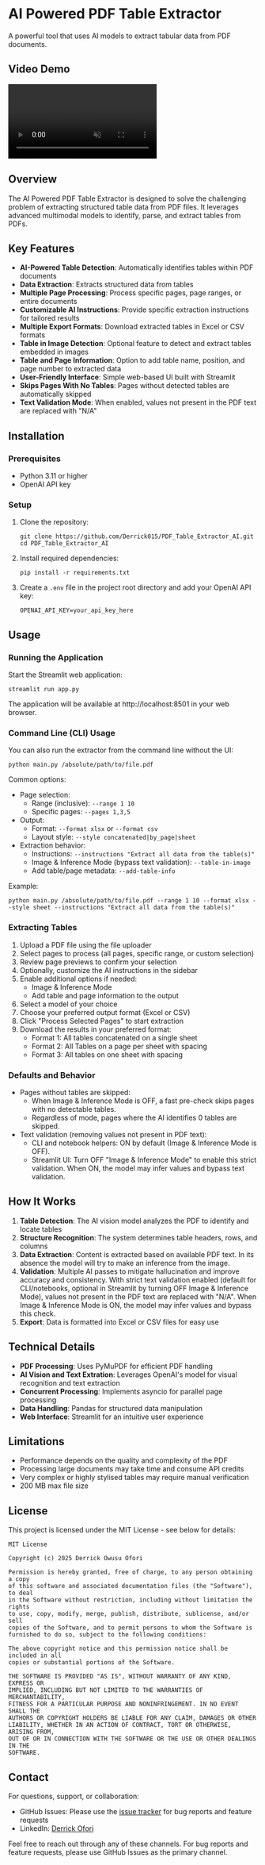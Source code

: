 # AI Powered PDF Table Extractor

A powerful tool that uses AI models to extract tabular data from PDF documents.

## Video Demo
<video src="https://github.com/user-attachments/assets/6644dce8-45af-4366-835f-e47913fc627e"
       autoplay
       muted
       loop
       playsinline
       controls
       style="max-width:100%; height:auto;">
</video>

## Overview

The AI Powered PDF Table Extractor is designed to solve the challenging problem of extracting structured table data from PDF files. It leverages advanced multimodal models to identify, parse, and extract tables from PDFs.
## Key Features

- **AI-Powered Table Detection**: Automatically identifies tables within PDF documents
- **Data Extraction**: Extracts structured data from tables
- **Multiple Page Processing**: Process specific pages, page ranges, or entire documents
- **Customizable AI Instructions**: Provide specific extraction instructions for tailored results
- **Multiple Export Formats**: Download extracted tables in Excel or CSV formats
- **Table in Image Detection**: Optional feature to detect and extract tables embedded in images
- **Table and Page Information**: Option to add table name, position, and page number to extracted data
- **User-Friendly Interface**: Simple web-based UI built with Streamlit
- **Skips Pages With No Tables**: Pages without detected tables are automatically skipped
- **Text Validation Mode**: When enabled, values not present in the PDF text are replaced with "N/A"

## Installation

### Prerequisites

- Python 3.11 or higher
- OpenAI API key 

### Setup

1. Clone the repository:
   ```
   git clone https://github.com/Derrick015/PDF_Table_Extractor_AI.git
   cd PDF_Table_Extractor_AI
   ```

2. Install required dependencies:
   ```
   pip install -r requirements.txt
   ```

3. Create a `.env` file in the project root directory and add your OpenAI API key:
   ```
   OPENAI_API_KEY=your_api_key_here
   ```

## Usage

### Running the Application

Start the Streamlit web application:

```
streamlit run app.py
```

The application will be available at http://localhost:8501 in your web browser.

### Command Line (CLI) Usage

You can also run the extractor from the command line without the UI:

```
python main.py /absolute/path/to/file.pdf
```

Common options:

- Page selection:
  - Range (inclusive): `--range 1 10`
  - Specific pages: `--pages 1,3,5`
- Output:
  - Format: `--format xlsx` or `--format csv`
  - Layout style: `--style concatenated|by_page|sheet`
- Extraction behavior:
  - Instructions: `--instructions "Extract all data from the table(s)"`
  - Image & Inference Mode (bypass text validation): `--table-in-image`
  - Add table/page metadata: `--add-table-info`

Example:

```
python main.py /absolute/path/to/file.pdf --range 1 10 --format xlsx --style sheet --instructions "Extract all data from the table(s)"
```

### Extracting Tables

1. Upload a PDF file using the file uploader
2. Select pages to process (all pages, specific range, or custom selection)
3. Review page previews to confirm your selection
4. Optionally, customize the AI instructions in the sidebar
5. Enable additional options if needed:
   - Image & Inference Mode
   - Add table and page information to the output
6. Select a model of your choice
6. Choose your preferred output format (Excel or CSV)
7. Click "Process Selected Pages" to start extraction
8. Download the results in your preferred format:
   - Format 1: All tables concatenated on a single sheet
   - Format 2: All Tables on a page per sheet with spacing
   - Format 3: All tables on one sheet with spacing

### Defaults and Behavior

- Pages without tables are skipped:
  - When Image & Inference Mode is OFF, a fast pre-check skips pages with no detectable tables.
  - Regardless of mode, pages where the AI identifies 0 tables are skipped.
- Text validation (removing values not present in PDF text):
  - CLI and notebook helpers: ON by default (Image & Inference Mode is OFF).
  - Streamlit UI: Turn OFF "Image & Inference Mode" to enable this strict validation. When ON, the model may infer values and bypass text validation.

## How It Works

1. **Table Detection**: The AI vision model analyzes the PDF to identify and locate tables
2. **Structure Recognition**: The system determines table headers, rows, and columns
3. **Data Extraction**: Content is extracted based on available PDF text. In its absence the model will try to make an inference from the image. 
4. **Validation**: Multiple AI passes to mitigate hallucination and improve accuracy and consistency. With strict text validation enabled (default for CLI/notebooks, optional in Streamlit by turning OFF Image & Inference Mode), values not present in the PDF text are replaced with "N/A". When Image & Inference Mode is ON, the model may infer values and bypass this check.
5. **Export**: Data is formatted into Excel or CSV files for easy use

## Technical Details

- **PDF Processing**: Uses PyMuPDF for efficient PDF handling
- **AI Vision and Text Extration**: Leverages OpenAI's model for visual recognition and text extraction
- **Concurrent Processing**: Implements asyncio for parallel page processing
- **Data Handling**: Pandas for structured data manipulation
- **Web Interface**: Streamlit for an intuitive user experience

## Limitations

- Performance depends on the quality and complexity of the PDF
- Processing large documents may take time and consume API credits
- Very complex or highly stylised tables may require manual verification
- 200 MB max file size

## License

This project is licensed under the MIT License - see below for details:

```
MIT License

Copyright (c) 2025 Derrick Owusu Ofori

Permission is hereby granted, free of charge, to any person obtaining a copy
of this software and associated documentation files (the "Software"), to deal
in the Software without restriction, including without limitation the rights
to use, copy, modify, merge, publish, distribute, sublicense, and/or sell
copies of the Software, and to permit persons to whom the Software is
furnished to do so, subject to the following conditions:

The above copyright notice and this permission notice shall be included in all
copies or substantial portions of the Software.

THE SOFTWARE IS PROVIDED "AS IS", WITHOUT WARRANTY OF ANY KIND, EXPRESS OR
IMPLIED, INCLUDING BUT NOT LIMITED TO THE WARRANTIES OF MERCHANTABILITY,
FITNESS FOR A PARTICULAR PURPOSE AND NONINFRINGEMENT. IN NO EVENT SHALL THE
AUTHORS OR COPYRIGHT HOLDERS BE LIABLE FOR ANY CLAIM, DAMAGES OR OTHER
LIABILITY, WHETHER IN AN ACTION OF CONTRACT, TORT OR OTHERWISE, ARISING FROM,
OUT OF OR IN CONNECTION WITH THE SOFTWARE OR THE USE OR OTHER DEALINGS IN THE
SOFTWARE.
```

## Contact

For questions, support, or collaboration:

- GitHub Issues: Please use the [issue tracker](https://github.com/Derrick015/PDF_Table_Extractor_AI) for bug reports and feature requests
- LinkedIn: [Derrick Ofori](https://www.linkedin.com/in/derrickofori/)

Feel free to reach out through any of these channels. For bug reports and feature requests, please use GitHub Issues as the primary channel. 
